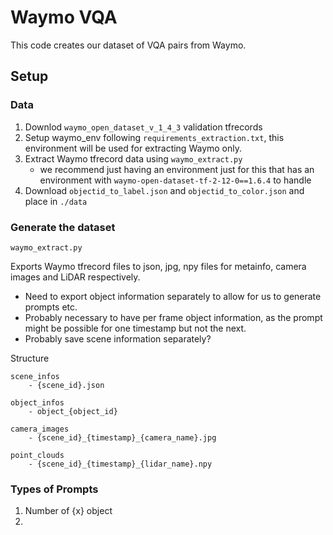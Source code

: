 # Waymo VQA

This code creates our dataset of VQA pairs from Waymo.

## Setup

### Data
1. Downlod ```waymo_open_dataset_v_1_4_3``` validation tfrecords
2. Setup waymo_env following ```requirements_extraction.txt```, this environment will be used for extracting Waymo only.
3. Extract Waymo tfrecord data using ```waymo_extract.py```
    - we recommend just having an environment just for this that has an environment with ```waymo-open-dataset-tf-2-12-0==1.6.4``` to handle 
4. Download ```objectid_to_label.json``` and ```objectid_to_color.json``` and place in ```./data```

<!-- table with download links for objectid_to_label and objectid_to_color -->

### Generate the dataset

```waymo_extract.py```

Exports Waymo tfrecord files to json, jpg, npy files for metainfo, camera images and LiDAR respectively.

- Need to export object information separately to allow for us to generate prompts etc.
- Probably necessary to have per frame object information, as the prompt might be possible for one timestamp but not the next.
- Probably save scene information separately?

Structure
```
scene_infos
    - {scene_id}.json

object_infos
    - object_{object_id}

camera_images
    - {scene_id}_{timestamp}_{camera_name}.jpg

point_clouds
    - {scene_id}_{timestamp}_{lidar_name}.npy

```


### Types of Prompts
1. Number of {x} object
2. 